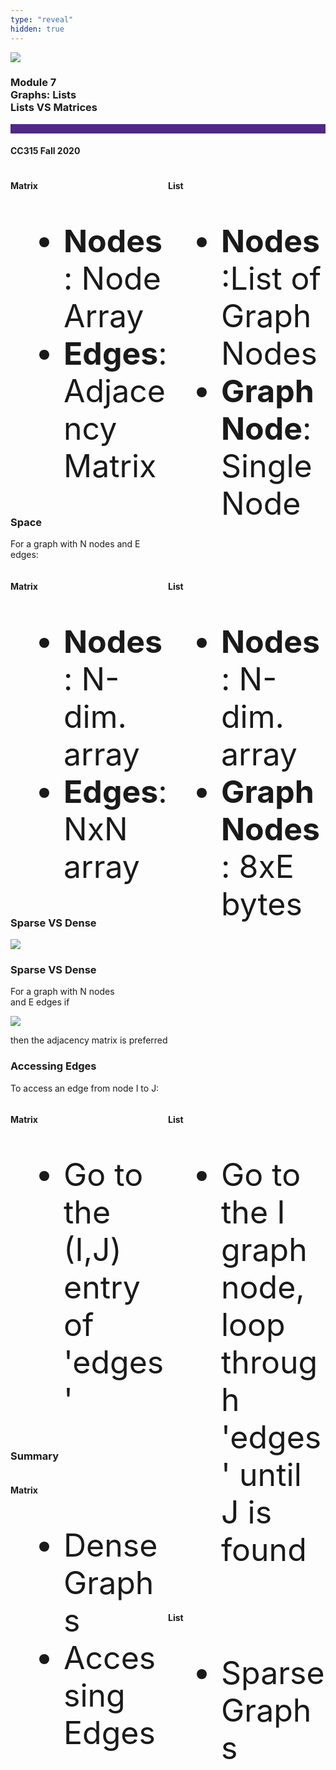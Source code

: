 ```yaml
---
type: "reveal"
hidden: true
---
```


<section>
<img class="stretch plain" src="/images/core-logo-on-white.png">
<h3> Module 7 <br> Graphs: Lists <br> Lists VS Matrices</h3>
<hr style="height:15px;color:512888;background-color:512888;">
<h4>CC315 Fall 2020</h4>
</section>

<section>
<div style="float:left;width:50%">
<h4>Matrix</h4>
<ul style="font-size:50px">
<li><b>Nodes</b>: Node Array</li>
<li><b>Edges</b>: Adjacency Matrix</li>
</ul>
</div>
<div style="float:right;width:50%">
<h4>List</h4>
<ul style="font-size:50px">
<li><b>Nodes</b>:List of Graph Nodes</li>
<li><b>Graph Node</b>: Single Node</li>
</ul>
</div>
</section>

<section>
<h3>Space</h3>
<p>For a graph with N nodes and E edges:</p>
<div style="float:left;width:50%">
<h4>Matrix</h4>
<ul style="font-size:50px">
<li><b>Nodes</b>: N-dim. array</li>
<li><b>Edges</b>: NxN array</li>
</ul>
</div>
<div style="float:right;width:50%">
<h4>List</h4>
<ul style="font-size:50px">
<li><b>Nodes</b>: N-dim. array</li>
<li><b>Graph Nodes</b>: 8xE bytes </li>
</ul>
</div>
</section>

<section>
<h3>Sparse VS Dense</h3>
<img class="stretch plain" src="/images/315_7.3_sps_vs_dns.svg">
</section>

<section>
<h3>Sparse VS Dense</h3>
<p>For a graph with N nodes <br/> and E edges if </p>
<img class="stretch plain" src="/images/315_7.3_proportion.svg">
<p>then the adjacency matrix is preferred</p>
</section>

<section>
<h3>Accessing Edges</h3>
<p> To access an edge from node I to J:</p>
<div style="float:left;width:50%">
<h4>Matrix</h4>
<ul style="font-size:50px">
<li>Go to the (I,J) entry of 'edges'</li>
</ul>
</div>
<div style="float:right;width:50%">
<h4>List</h4>
<ul style="font-size:50px">
<li>Go to the I graph node, loop through 'edges' until J is found</li>
</ul>
</div>
</section>

<section>
<h3>Summary</h3>
<div style="float:left;width:50%">
<h4>Matrix</h4>
<ul style="font-size:50px">
<li>Dense Graphs</li>
<li>Accessing Edges</li>
</ul>
</div>
<div style="float:right;width:50%">
<h4>List</h4>
<ul style="font-size:50px">
<li>Sparse Graphs</li>
</ul>
</div>
</section>